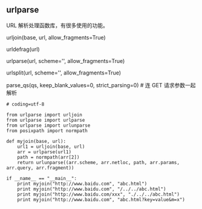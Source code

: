 ## urlparse

URL 解析处理函数库，有很多使用的功能。

urljoin(base, url, allow_fragments=True)

urldefrag(url)

urlparse(url, scheme='', allow_fragments=True)

urlsplit(url, scheme='', allow_fragments=True)

parse_qs(qs, keep_blank_values=0, strict_parsing=0) # 连 GET 请求参数一起解析

```
# coding=utf-8

from urlparse import urljoin
from urlparse import urlparse
from urlparse import urlunparse
from posixpath import normpath
 
def myjoin(base, url):
    url1 = urljoin(base, url)
    arr = urlparse(url1)
    path = normpath(arr[2])
    return urlunparse((arr.scheme, arr.netloc, path, arr.params, arr.query, arr.fragment))
 
if __name__ == "__main__":
    print myjoin("http://www.baidu.com", "abc.html")
    print myjoin("http://www.baidu.com", "/../../abc.html")
    print myjoin("http://www.baidu.com/xxx", "./../../abc.html")
    print myjoin("http://www.baidu.com", "abc.html?key=value&m=x")
```